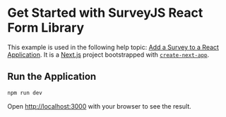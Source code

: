 # Get Started with SurveyJS React Form Library

This example is used in the following help topic: [Add a Survey to a React Application](https://surveyjs.io/form-library/documentation/get-started-react). It is a [Next.js](https://nextjs.org) project bootstrapped with [`create-next-app`](https://nextjs.org/docs/pages/api-reference/create-next-app).

## Run the Application

```bash
npm run dev
```

Open [http://localhost:3000](http://localhost:3000) with your browser to see the result.
